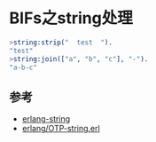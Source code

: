 BIFs之string处理
===

```Erlang
>string:strip("  test  ").
"test"
>string:join(["a", "b", "c"], "-").
"a-b-c"
```

参考
---
* [erlang-string](http://abin888.blog.sohu.com/236274578.html)
* [erlang/OTP-string.erl](https://github.com/erlang/otp/blob/maint/lib/stdlib/src/string.erl)
